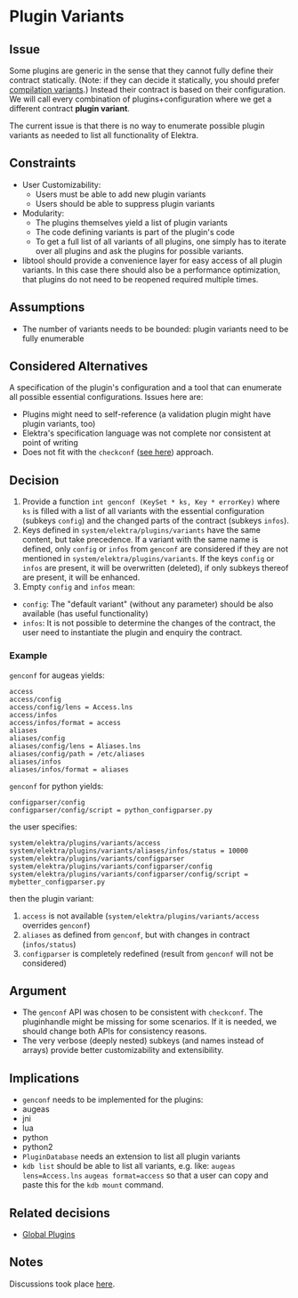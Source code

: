 # Plugin Variants

## Issue

Some plugins are generic in the sense that they cannot fully
define their contract statically.
(Note: if they can decide it statically, you should prefer
 [compilation variants](/doc/tutorials/compilation-variants.md).)
Instead their contract is based on their
configuration. We will call every combination of plugins+configuration
where we get a different contract **plugin variant**.

The current issue is that there is no way to enumerate
possible plugin variants as needed to list all functionality
of Elektra.


## Constraints

- User Customizability:
  - Users must be able to add new plugin variants
  - Users should be able to suppress plugin variants
- Modularity: 
  - The plugins themselves yield a list of plugin variants
  - The code defining variants is part of the plugin's code
  - To get a full list of all variants of all plugins, one
    simply has to iterate over all plugins and ask the plugins
    for possible variants.
- libtool should provide a convenience layer for easy access of all
  plugin variants. In this case there should also be a performance
  optimization, that plugins do not need to be reopened required
  multiple times.


## Assumptions

- The number of variants needs to be bounded:
  plugin variants need to be fully enumerable


## Considered Alternatives

A specification of the plugin's configuration and a tool that
can enumerate all possible essential configurations. Issues here
are:

- Plugins might need to self-reference (a validation plugin
  might have plugin variants, too)
- Elektra's specification language was not complete nor consistent at point
  of writing
- Does not fit with the `checkconf` ([see here](http://git.libelektra.org/issues/559))
  approach.


## Decision

1. Provide a function `int genconf (KeySet * ks, Key * errorKey)` where `ks`
   is filled with a list of all variants with the essential configuration (subkeys `config`)
   and the changed parts of the contract (subkeys `infos`).
2. Keys defined in `system/elektra/plugins/variants` have the same content,
   but take precedence. If a variant with the same name is defined, only `config` or `infos`
   from `genconf` are considered if they are not mentioned in `system/elektra/plugins/variants`.
   If the keys `config` or `infos` are present, it will be overwritten (deleted),
   if only subkeys thereof are present, it will be enhanced.
3. Empty `config` and `infos` mean:
 - `config`: The "default variant" (without any parameter) should be also available
   (has useful functionality)
 - `infos`: It is not possible to determine the changes of the contract,
   the user need to instantiate the plugin and enquiry the contract.

### Example

`genconf` for augeas yields:
```
access
access/config
access/config/lens = Access.lns
access/infos
access/infos/format = access
aliases
aliases/config
aliases/config/lens = Aliases.lns
aliases/config/path = /etc/aliases
aliases/infos
aliases/infos/format = aliases
```

`genconf` for python yields:
```
configparser/config
configparser/config/script = python_configparser.py
```

the user specifies:
```
system/elektra/plugins/variants/access
system/elektra/plugins/variants/aliases/infos/status = 10000
system/elektra/plugins/variants/configparser
system/elektra/plugins/variants/configparser/config
system/elektra/plugins/variants/configparser/config/script = mybetter_configparser.py
```

then the plugin variant:

1. `access` is not available (`system/elektra/plugins/variants/access` overrides `genconf`)
2. `aliases` as defined from `genconf`, but with changes in contract (`infos/status`)
3. `configparser` is completely redefined (result from `genconf` will not be considered)


## Argument

- The `genconf` API was chosen to be consistent with `checkconf`.
  The pluginhandle might be missing for some scenarios.
  If it is needed, we should change both APIs for consistency reasons.
- The very verbose (deeply nested) subkeys (and names instead of arrays) provide
  better customizability and extensibility.

## Implications

- `genconf` needs to be implemented for the plugins:
 - augeas
 - jni
 - lua
 - python
 - python2
- `PluginDatabase` needs an extension to list all plugin variants
- `kdb list` should be able to list all variants, e.g. like:
  `augeas lens=Access.lns`
  `augeas format=access`
  so that a user can copy and paste this for the `kdb mount` command.


## Related decisions

- [Global Plugins](global_plugins.md)


## Notes

Discussions took place [here](http://git.libelektra.org/issues/1006).
